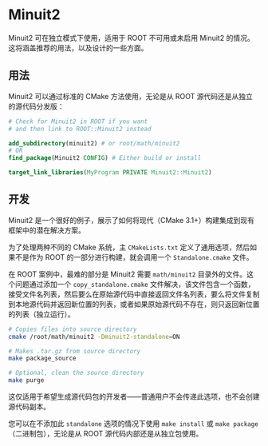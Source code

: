 # Minuit2

Minuit2 可在独立模式下使用，适用于 ROOT 不可用或未启用 Minuit2 的情况。这将涵盖推荐的用法，以及设计的一些方面。

## 用法

Minuit2 可以通过标准的 CMake 方法使用，无论是从 ROOT 源代码还是从独立的源代码分发版：

```cmake
# Check for Minuit2 in ROOT if you want
# and then link to ROOT::Minuit2 instead

add_subdirectory(minuit2) # or root/math/minuit2
# OR
find_package(Minuit2 CONFIG) # Either build or install

target_link_libraries(MyProgram PRIVATE Minuit2::Minuit2)
```

## 开发

Minuit2 是一个很好的例子，展示了如何将现代（CMake 3.1+）构建集成到现有框架中的潜在解决方案。

为了处理两种不同的 CMake 系统，主 `CMakeLists.txt` 定义了通用选项，然后如果不是作为 ROOT 的一部分进行构建，就会调用一个 `Standalone.cmake` 文件。

在 ROOT 案例中，最难的部分是 Minuit2 需要 `math/minuit2` 目录外的文件。这个问题通过添加一个 `copy_standalone.cmake` 文件解决，该文件包含一个函数，接受文件名列表，然后要么在原始源代码中直接返回文件名列表，要么将文件复制到本地源代码并返回新位置的列表，或者如果原始源代码不存在，则只返回新位置的列表（独立运行）。

```bash
# Copies files into source directory
cmake /root/math/minuit2 -Dminuit2-standalone=ON

# Makes .tar.gz from source directory
make package_source

# Optional, clean the source directory
make purge
```

这仅适用于希望生成源代码包的开发者——普通用户不会传递此选项，也不会创建源代码副本。

您可以在不添加此 `standalone` 选项的情况下使用 `make install` 或 `make package` （二进制包），无论是从 ROOT 源代码内部还是从独立包使用。
